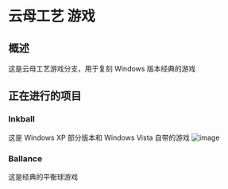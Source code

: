 # 云母工艺 游戏

## 概述

这是云母工艺游戏分支，用于复刻 Windows 版本经典的游戏

## 正在进行的项目

### Inkball

这是 Windows XP 部分版本和 Windows Vista 自带的游戏
![image](https://github.com/MicaGames/.github/assets/6630660/f0e42995-d473-40e9-bab2-f84054ef40f4)

### Ballance

这是经典的平衡球游戏
